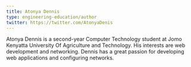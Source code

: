 ```yaml
---
title: Atonya Dennis
type: engineering-education/author
twitter: https://twitter.com/AtonyaDenis
---
```

Atonya Dennis is a second-year Computer Technology student at Jomo Kenyatta University Of Agriculture and Technology. His interests are web development and networking. Dennis has a great passion for developing web applications and configuring networks.
